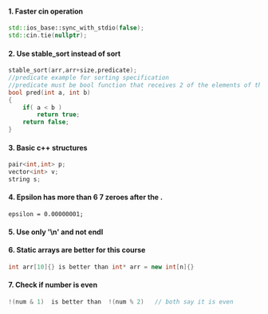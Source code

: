 #### 1. Faster cin operation ####
```c++
std::ios_base::sync_with_stdio(false);
std::cin.tie(nullptr);
```

#### 2. Use stable_sort instead of sort ####
```c++
stable_sort(arr,arr+size,predicate);
//predicate example for sorting specification
//predicate must be bool function that receives 2 of the elements of the array and returns true if first is less than second
bool pred(int a, int b)
{
    if( a < b )
        return true;
    return false;
}
```

#### 3. Basic c++ structures ####
```c++
pair<int,int> p;
vector<int> v;
string s;
```

#### 4. Epsilon has more than 6 7 zeroes after the . ####
```
epsilon = 0.00000001;
```

#### 5. Use only '\n' and not endl ####

#### 6. Static arrays are better for this course ####
```c++
int arr[10]{} is better than int* arr = new int[n]{}
```

#### 7. Check if number is even ####
```c++
!(num & 1)  is better than  !(num % 2)   // both say it is even
```
